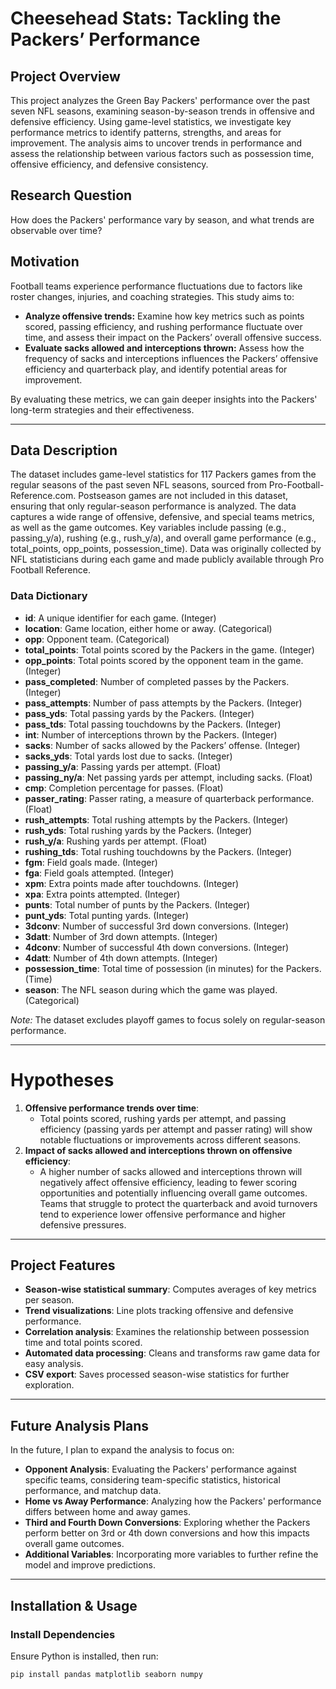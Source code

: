 # Cheesehead Stats: Tackling the Packers’ Performance

## Project Overview  
This project analyzes the Green Bay Packers' performance over the past seven NFL seasons, examining season-by-season trends in offensive and defensive efficiency. Using game-level statistics, we investigate key performance metrics to identify patterns, strengths, and areas for improvement. The analysis aims to uncover trends in performance and assess the relationship between various factors such as possession time, offensive efficiency, and defensive consistency.

## Research Question  
How does the Packers' performance vary by season, and what trends are observable over time?

## Motivation  
Football teams experience performance fluctuations due to factors like roster changes, injuries, and coaching strategies. This study aims to:
- **Analyze offensive trends:** Examine how key metrics such as points scored, passing efficiency, and rushing performance fluctuate over time, and assess their impact on the Packers’ overall offensive success.
- **Evaluate sacks allowed and interceptions thrown:** Assess how the frequency of sacks and interceptions influences the Packers’ offensive efficiency and quarterback play, and identify potential areas for improvement.

By evaluating these metrics, we can gain deeper insights into the Packers' long-term strategies and their effectiveness. 

---

## Data Description  
The dataset includes game-level statistics for 117 Packers games from the regular seasons of the past seven NFL seasons, sourced from Pro-Football-Reference.com. Postseason games are not included in this dataset, ensuring that only regular-season performance is analyzed. The data captures a wide range of offensive, defensive, and special teams metrics, as well as the game outcomes. Key variables include passing (e.g., passing_y/a), rushing (e.g., rush_y/a), and overall game performance (e.g., total_points, opp_points, possession_time). Data was originally collected by NFL statisticians during each game and made publicly available through Pro Football Reference.

### Data Dictionary
- **id**: A unique identifier for each game. (Integer)
- **location**: Game location, either home or away. (Categorical)
- **opp**: Opponent team. (Categorical)
- **total_points**: Total points scored by the Packers in the game. (Integer)
- **opp_points**: Total points scored by the opponent team in the game. (Integer)
- **pass_completed**: Number of completed passes by the Packers. (Integer)
- **pass_attempts**: Number of pass attempts by the Packers. (Integer)
- **pass_yds**: Total passing yards by the Packers. (Integer)
- **pass_tds**: Total passing touchdowns by the Packers. (Integer)
- **int**: Number of interceptions thrown by the Packers. (Integer)
- **sacks**: Number of sacks allowed by the Packers’ offense. (Integer)
- **sacks_yds**: Total yards lost due to sacks. (Integer)
- **passing_y/a**: Passing yards per attempt. (Float)
- **passing_ny/a**: Net passing yards per attempt, including sacks. (Float)
- **cmp**: Completion percentage for passes. (Float)
- **passer_rating**: Passer rating, a measure of quarterback performance. (Float)
- **rush_attempts**: Total rushing attempts by the Packers. (Integer)
- **rush_yds**: Total rushing yards by the Packers. (Integer)
- **rush_y/a**: Rushing yards per attempt. (Float)
- **rushing_tds**: Total rushing touchdowns by the Packers. (Integer)
- **fgm**: Field goals made. (Integer)
- **fga**: Field goals attempted. (Integer)
- **xpm**: Extra points made after touchdowns. (Integer)
- **xpa**: Extra points attempted. (Integer)
- **punts**: Total number of punts by the Packers. (Integer)
- **punt_yds**: Total punting yards. (Integer)
- **3dconv**: Number of successful 3rd down conversions. (Integer)
- **3datt**: Number of 3rd down attempts. (Integer)
- **4dconv**: Number of successful 4th down conversions. (Integer)
- **4datt**: Number of 4th down attempts. (Integer)
- **possession_time**: Total time of possession (in minutes) for the Packers. (Time)
- **season**: The NFL season during which the game was played. (Categorical) 

*Note:* The dataset excludes playoff games to focus solely on regular-season performance.  

---
  
# Hypotheses  
1. **Offensive performance trends over time**:  
   - Total points scored, rushing yards per attempt, and passing efficiency (passing yards per attempt and passer rating) will show notable fluctuations or improvements across different seasons.
2. **Impact of sacks allowed and interceptions thrown on offensive efficiency**:  
   - A higher number of sacks allowed and interceptions thrown will negatively affect offensive efficiency, leading to fewer scoring opportunities and potentially influencing overall game outcomes. Teams that struggle to protect the quarterback and avoid turnovers tend to experience lower offensive performance and higher defensive pressures.

---

## Project Features  
- **Season-wise statistical summary**: Computes averages of key metrics per season.
- **Trend visualizations**: Line plots tracking offensive and defensive performance.
- **Correlation analysis**: Examines the relationship between possession time and total points scored.
- **Automated data processing**: Cleans and transforms raw game data for easy analysis.
- **CSV export**: Saves processed season-wise statistics for further exploration.

---

## Future Analysis Plans  
In the future, I plan to expand the analysis to focus on:
- **Opponent Analysis**: Evaluating the Packers' performance against specific teams, considering team-specific statistics, historical performance, and matchup data.
- **Home vs Away Performance**: Analyzing how the Packers' performance differs between home and away games.
- **Third and Fourth Down Conversions**: Exploring whether the Packers perform better on 3rd or 4th down conversions and how this impacts overall game outcomes.
- **Additional Variables**: Incorporating more variables to further refine the model and improve predictions.

---

## Installation & Usage  

### Install Dependencies  
Ensure Python is installed, then run:  
```bash
pip install pandas matplotlib seaborn numpy